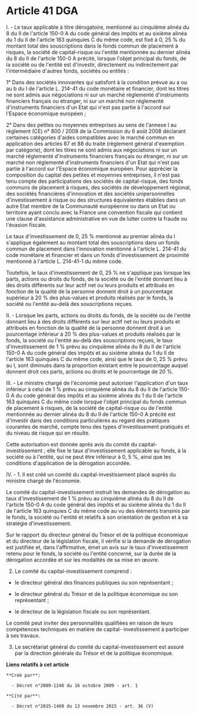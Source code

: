 # Article 41 DGA

I. - Le taux applicable à titre dérogatoire, mentionné au cinquième alinéa du 8 du II de l'article 150-0 A du code général
des impôts et au sixième alinéa du 1 du II de l'article 163 quinquies C du même code, est fixé à 0, 25 % du montant total des
souscriptions dans le fonds commun de placement à risques, la société de capital-risque ou l'entité mentionnée au dernier
alinéa du 8 du II de l'article 150-0 A précité, lorsque l'objet principal du fonds, de la société ou de l'entité est
d'investir, directement ou indirectement par l'intermédiaire d'autres fonds, sociétés ou entités : 

1° Dans des sociétés innovantes qui satisfont à la condition prévue au a ou au b du I de l'article L. 214-41 du code
monétaire et financier, dont les titres ne sont admis aux négociations ni sur un marché réglementé d'instruments financiers
français ou étranger, ni sur un marché non réglementé d'instruments financiers d'un Etat qui n'est pas partie à l'accord sur
l'Espace économique européen ; 

2° Dans des petites ou moyennes entreprises au sens de l'annexe I au règlement (CE) n° 800 / 2008 de la Commission du 6 août
2008 déclarant certaines catégories d'aides compatibles avec le marché commun en application des articles 87 et 88 du traité
(règlement général d'exemption par catégorie), dont les titres ne sont admis aux négociations ni sur un marché réglementé
d'instruments financiers français ou étranger, ni sur un marché non réglementé d'instruments financiers d'un Etat qui n'est
pas partie à l'accord sur l'Espace économique européen. Pour apprécier la composition du capital des petites et moyennes
entreprises, il n'est pas tenu compte des participations des sociétés de capital-risque, des fonds communs de placement à
risques, des sociétés de développement régional, des sociétés financières d'innovation et des sociétés unipersonnelles
d'investissement à risque ou des structures équivalentes établies dans un autre Etat membre de la Communauté européenne ou
dans un Etat ou territoire ayant conclu avec la France une convention fiscale qui contient une clause d'assistance
administrative en vue de lutter contre la fraude ou l'évasion fiscale. 

Le taux d'investissement de 0, 25 % mentionné au premier alinéa du I s'applique également au montant total des souscriptions
dans un fonds commun de placement dans l'innovation mentionné à l'article L. 214-41 du code monétaire et financier et dans un
fonds d'investissement de proximité mentionné à l'article L. 214-41-1 du même code. 

Toutefois, le taux d'investissement de 0, 25 % ne s'applique pas lorsque les parts, actions ou droits du fonds, de la société
ou de l'entité donnant lieu à des droits différents sur leur actif net ou leurs produits et attribués en fonction de la
qualité de la personne donnent droit à un pourcentage supérieur à 20 % des plus-values et produits réalisés par le fonds, la
société ou l'entité au-delà des souscriptions reçues. 

II. - Lorsque les parts, actions ou droits du fonds, de la société ou de l'entité donnant lieu à des droits différents sur
leur actif net ou leurs produits et attribués en fonction de la qualité de la personne donnent droit à un pourcentage
inférieur à 20 % des plus-values et produits réalisés par le fonds, la société ou l'entité au-delà des souscriptions reçues,
le taux d'investissement de 1 % prévu au cinquième alinéa du 8 du II de l'article 150-0 A du code général des impôts et au
sixième alinéa du 1 du II de l'article 163 quinquies C du même code, ainsi que le taux de 0, 25 % prévu au I, sont diminués
dans la proportion existant entre le pourcentage auquel donnent droit ces parts, actions ou droits et le pourcentage de 20
%. 

III. - Le ministre chargé de l'économie peut autoriser l'application d'un taux inférieur à celui de 1 % prévu au cinquième
alinéa du 8 du II de l'article 150-0 A du code général des impôts et au sixième alinéa du 1 du II de l'article 163 quinquies
C du même code lorsque l'objet principal du fonds commun de placement à risques, de la société de capital-risque ou de
l'entité mentionnée au dernier alinéa du 8 du II de l'article 150-0 A précité est d'investir dans des conditions
particulières au regard des pratiques courantes de marché, compte tenu des types d'investissement pratiqués et du niveau de
risque qui en résulte. 

Cette autorisation est donnée après avis du comité du capital-investissement ; elle fixe le taux d'investissement applicable
au fonds, à la société ou à l'entité, qui ne peut être inférieur à 0, 5 %, ainsi que les conditions d'application de la
dérogation accordée. 

IV. - 1. Il est créé un comité du capital-investissement placé auprès du ministre chargé de l'économie. 

Le comité du capital-investissement instruit les demandes de dérogation au taux d'investissement de 1 % prévu au cinquième
alinéa du 8 du II de l'article 150-0 A du code général des impôts et au sixième alinéa du 1 du II de l'article 163 quinquies
C du même code au vu des éléments transmis par le fonds, la société ou l'entité et relatifs à son orientation de gestion et à
sa stratégie d'investissement. 

Sur le rapport du directeur général du Trésor et de la politique économique et du directeur de la législation fiscale, il
vérifie si la demande de dérogation est justifiée et, dans l'affirmative, émet un avis sur le taux d'investissement retenu
pour le fonds, la société ou l'entité concerné, sur la durée de la dérogation accordée et sur les modalités de sa mise en
œuvre. 

2. Le comité du capital-investissement comprend : 

- le directeur général des finances publiques ou son représentant ; 

- le directeur général du Trésor et de la politique économique ou son représentant ; 

- le directeur de la législation fiscale ou son représentant. 

Le comité peut inviter des personnalités qualifiées en raison de leurs compétences techniques en matière de capital-
investissement à participer à ses travaux. 

3. Le secrétariat général du comité du capital-investissement est assuré par la direction générale du Trésor et de la
politique économique.

**Liens relatifs à cet article**

	**Créé par**:

	  - Décret n°2009-1248 du 16 octobre 2009 - art. 1

	**Cité par**:

	  - Décret n°2015-1469 du 13 novembre 2015 - art. 36 (V)
